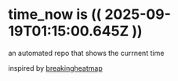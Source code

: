 # time_now is (( 2025-09-19T01:15:00.645Z ))

an automated repo that shows the currnent time

inspired by [breakingheatmap](https://github.com/breakingheatmap/breakingheatmap)